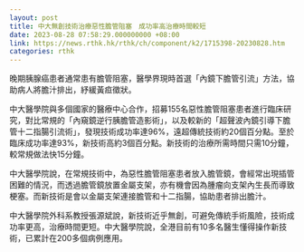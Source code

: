 ```yaml
---
layout: post
title: 中大無創技術治療惡性膽管阻塞　成功率高治療時間較短
date: 2023-08-28 07:58:29.000000000 +08:00
link: https://news.rthk.hk/rthk/ch/component/k2/1715398-20230828.htm
categories: rthk
---
```


晚期胰腺癌患者通常患有膽管阻塞，醫學界現時首選「內鏡下膽管引流」方法，協助病人將膽汁排出，紓緩黃疸徵狀。

中大醫學院與多個國家的醫療中心合作，招募155名惡性膽管阻塞患者進行臨床研究，對比常規的「內窺鏡逆行胰膽管造影術」，以及較新的「超聲波內鏡引導下膽管十二指腸引流術」，發現技術成功率達96%，遠超傳統技術約20個百分點。至於臨床成功率達93%，新技術高約3個百分點。新技術的治療所需時間只需10分鐘，較常規做法快15分鐘。

中大醫學院說，在常規技術中，為惡性膽管阻塞患者放入膽管鏡，會經常出現插管困難的情況，而透過膽管鏡放置金屬支架，亦有機會因為腫瘤向支架內生長而導致梗塞。而新技術是會以金屬支架連接膽管和十二指腸，協助患者排出膽汁。

中大醫學院外科系教授張源斌說，新技術近乎無創，可避免傳統手術風險，技術成功率更高，治療時間更短。中大醫學院說，全港目前有10多名醫生懂得操作新技術，已累計在200多個病例應用。
